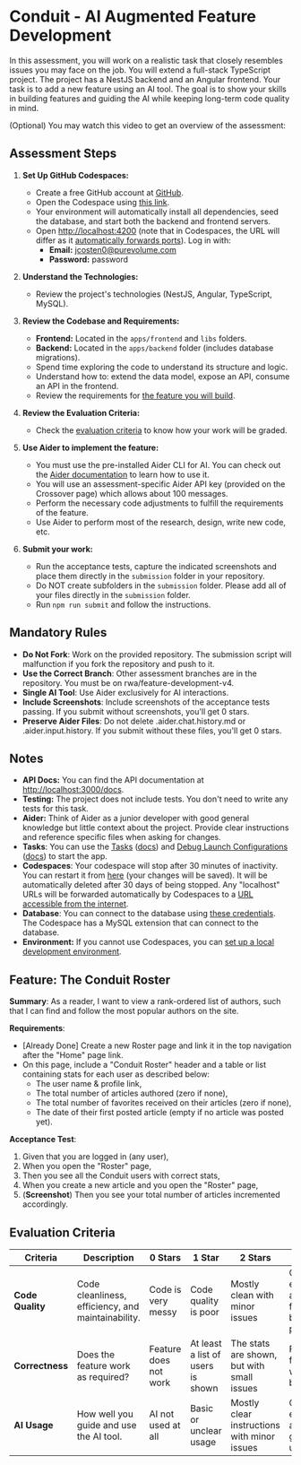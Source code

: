 # Conduit - AI Augmented Feature Development

In this assessment, you will work on a realistic task that closely resembles issues you may face on the job. You will extend a full-stack TypeScript project. The project has a NestJS backend and an Angular frontend. Your task is to add a new feature using an AI tool. The goal is to show your skills in building features and guiding the AI while keeping long-term code quality in mind.

(Optional) You may watch this video to get an overview of the assessment: <TODO>

## Assessment Steps

1. **Set Up GitHub Codespaces:**

   - Create a free GitHub account at [GitHub](https://github.com/signup).
   - Open the Codespace using [this link](https://github.com/codespaces/new?repo=678723453&ref=rwa/feature-development-v4).
   - Your environment will automatically install all dependencies, seed the database, and start both the backend and frontend servers.
   - Open [http://localhost:4200](http://localhost:4200) (note that in Codespaces, the URL will differ as it [automatically forwards ports](https://docs.github.com/en/codespaces/developing-in-a-codespace/forwarding-ports-in-your-codespace)). Log in with:
     - **Email:** jcosten0@purevolume.com
     - **Password:** password

2. **Understand the Technologies:**

   - Review the project's technologies (NestJS, Angular, TypeScript, MySQL).

3. **Review the Codebase and Requirements:**

   - **Frontend:** Located in the `apps/frontend` and `libs` folders.
   - **Backend:** Located in the `apps/backend` folder (includes database migrations).
   - Spend time exploring the code to understand its structure and logic.
   - Understand how to: extend the data model, expose an API, consume an API in the frontend.
   - Review the requirements for [the feature you will build](#feature-the-conduit-roster).

4. **Review the Evaluation Criteria:**

   - Check the [evaluation criteria](#evaluation-criteria) to know how your work will be graded.

5. **Use Aider to implement the feature:**

   - You must use the pre-installed Aider CLI for AI. You can check out the [Aider documentation](https://aider.chat/docs/usage/tutorials.html) to learn how to use it.
   - You will use an assessment-specific Aider API key (provided on the Crossover page) which allows about 100 messages.
   - Perform the necessary code adjustments to fulfill the requirements of the feature.
   - Use Aider to perform most of the research, design, write new code, etc.

6. **Submit your work:**
   - Run the acceptance tests, capture the indicated screenshots and place them directly in the `submission` folder in your repository.
   - Do NOT create subfolders in the `submission` folder. Please add all of your files directly in the `submission` folder.
   - Run `npm run submit` and follow the instructions.

## Mandatory Rules

- **Do Not Fork**: Work on the provided repository. The submission script will malfunction if you fork the repository and push to it.
- **Use the Correct Branch**: Other assessment branches are in the repository. You must be on rwa/feature-development-v4.
- **Single AI Tool**: Use Aider exclusively for AI interactions.
- **Include Screenshots**: Include screenshots of the acceptance tests passing. If you submit without screenshots, you'll get 0 stars.
- **Preserve Aider Files**: Do not delete .aider.chat.history.md or .aider.input.history. If you submit without these files, you'll get 0 stars.

## Notes

- **API Docs:** You can find the API documentation at [http://localhost:3000/docs](http://localhost:3000/docs).
- **Testing:** The project does not include tests. You don't need to write any tests for this task.
- **Aider:** Think of Aider as a junior developer with good general knowledge but little context about the project. Provide clear instructions and reference specific files when asking for changes.
- **Tasks**: You can use the [Tasks](.vscode/tasks.json) ([docs](https://code.visualstudio.com/docs/editor/tasks)) and [Debug Launch Configurations](.vscode/launch.json) ([docs](https://code.visualstudio.com/docs/editor/debugging)) to start the app.
- **Codespaces**: Your codespace will stop after 30 minutes of inactivity. You can restart it from [here](https://github.com/codespaces) (your changes will be saved). It will be automatically deleted after 30 days of being stopped. Any "localhost" URLs will be forwarded automatically by Codespaces to a [URL accessible from the internet](https://docs.github.com/en/codespaces/developing-in-a-codespace/forwarding-ports-in-your-codespace).
- **Database**: You can connect to the database using [these credentials](./backend/mikro-orm.config.ts). The Codespace has a MySQL extension that can connect to the database.
- **Environment:** If you cannot use Codespaces, you can [set up a local development environment](https://www.perplexity.ai/search/what-are-the-concise-precise-s-khlwVDwQTMODLaC6wB_7DQ).

## Feature: The Conduit Roster

**Summary**: As a reader, I want to view a rank-ordered list of authors, such that I can find and follow the most popular authors on the site.

**Requirements**:

- [Already Done] Create a new Roster page and link it in the top navigation after the "Home" page link.
- On this page, include a "Conduit Roster" header and a table or list containing stats for each user as described below:
  - The user name & profile link,
  - The total number of articles authored (zero if none),
  - The total number of favorites received on their articles (zero if none),
  - The date of their first posted article (empty if no article was posted yet).

**Acceptance Test**:

1. Given that you are logged in (any user),
1. When you open the "Roster" page,
1. Then you see all the Conduit users with correct stats,
1. When you create a new article and you open the "Roster" page,
1. (**Screenshot**) Then you see your total number of articles incremented accordingly.

## Evaluation Criteria

| **Criteria**       | **Description**                                    | **0 Stars**           | **1 Star**                    | **2 Stars**                                 | **3 Stars**                                          |
| ------------------ | -------------------------------------------------- | --------------------- | ----------------------------- | ------------------------------------------- | ---------------------------------------------------- |
| **Code Quality**   | Code cleanliness, efficiency, and maintainability. | Code is very messy    | Code quality is poor          | Mostly clean with minor issues              | Clean, efficient, and follows best practices         |
| **Correctness**    | Does the feature work as required?                 | Feature does not work | At least a list of users is shown      | The stats are shown, but with small issues       | Fully functional with no bugs                        |
| **AI Usage**       | How well you guide and use the AI tool.            | AI not used at all    | Basic or unclear usage        | Mostly clear instructions with minor issues | Clear, effective, and well-guided AI usage           |
